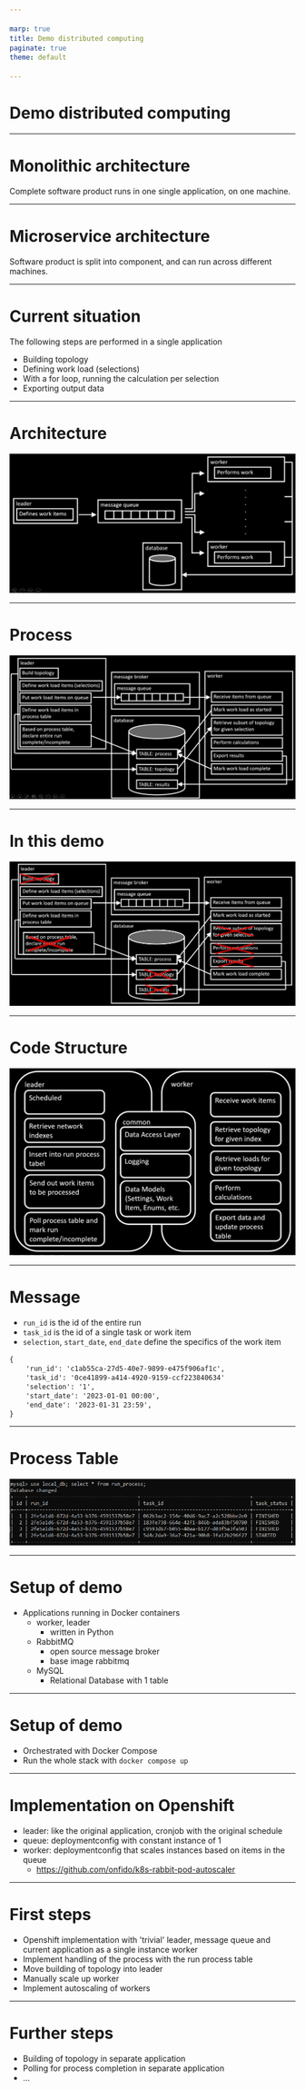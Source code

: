 ```yaml
---

marp: true
title: Demo distributed computing
paginate: true
theme: default

---
```

<!-- class: invert -->
# Demo distributed computing

---

# Monolithic architecture

Complete software product runs in one single application, on one machine.

---

# Microservice architecture

Software product is split into component, and can run across different machines.

---

# Current situation

The following steps are performed in a single application

* Building topology
* Defining work load (selections)
* With a for loop, running the calculation per selection
* Exporting output data

---

# Architecture

![](img/architecture.png)

---

# Process

![](img/process.png)

--- 

# In this demo

![](img/in_demo.png)

--- 

# Code Structure

![width:800px](img/code_structure.png)

---

# Message

* `run_id` is the id of the entire run
* `task_id` is the id of a single task or work item
* `selection`, `start_date`, `end_date` define the specifics of the work item

```
{
    'run_id': 'c1ab55ca-27d5-40e7-9899-e475f906af1c',
    'task_id': '0ce41899-a414-4920-9159-ccf223840634'
    'selection': '1',
    'start_date': '2023-01-01 00:00',
    'end_date': '2023-01-31 23:59',
}
```

---

# Process Table

![](img/process_table.png)

---

# Setup of demo

* Applications running in Docker containers
    * worker, leader
      * written in Python
    * RabbitMQ
      * open source message broker
      * base image rabbitmq
    * MySQL
      * Relational Database with 1 table


---

# Setup of demo

* Orchestrated with Docker Compose
* Run the whole stack with `docker compose up`

---

# Implementation on Openshift

* leader: like the original application, cronjob with the original schedule
* queue: deploymentconfig with constant instance of 1
* worker: deploymentconfig that scales instances based on items in the queue
    * https://github.com/onfido/k8s-rabbit-pod-autoscaler

---

# First steps

* Openshift implementation with 'trivial' leader, message queue and current application as a single instance worker
* Implement handling of the process with the run process table
* Move building of topology into leader
* Manually scale up worker
* Implement autoscaling of workers

---

# Further steps

* Building of topology in separate application
* Polling for process completion in separate application
* ...
